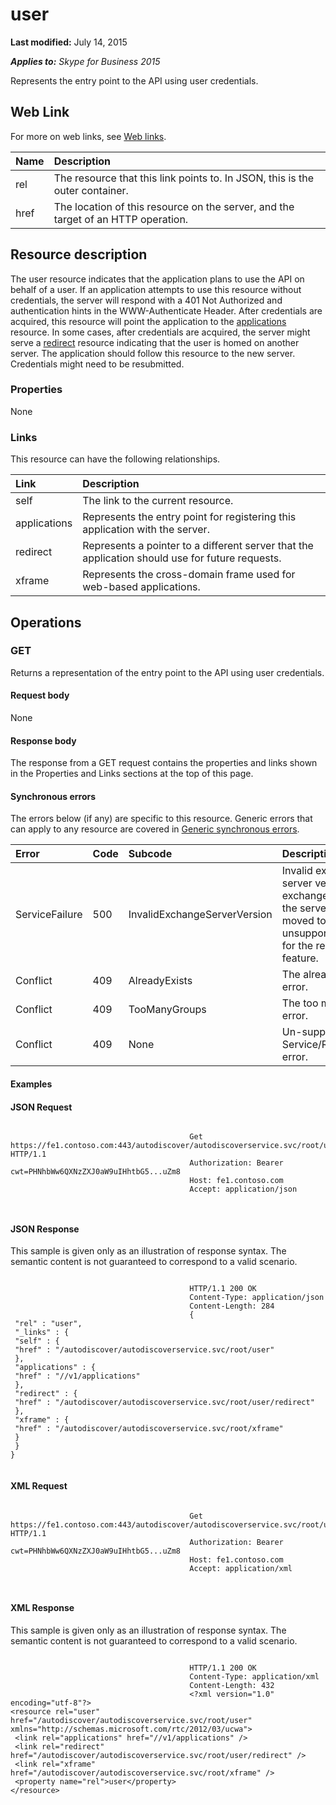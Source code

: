 
# user 

 **Last modified:** July 14, 2015

 _**Applies to:** Skype for Business 2015_

Represents the entry point to the API using user credentials. 

## Web Link
<a name="sectionSection0"> </a>

For more on web links, see [Web links](WebLinks.md).



|**Name**|**Description**|
|:-----|:-----|
|rel|The resource that this link points to. In JSON, this is the outer container.|
|href|The location of this resource on the server, and the target of an HTTP operation.|

## Resource description
<a name="sectionSection1"> </a>

The user resource indicates that the application plans to use the API on behalf of a user. If an application attempts to use this resource without credentials, the server will respond with a 401 Not Authorized and authentication hints in the WWW-Authenticate Header. After credentials are acquired, this resource will point the application to the [applications](applications_ref.md) resource. In some cases, after credentials are acquired, the server might serve a [redirect](redirect_ref.md) resource indicating that the user is homed on another server. The application should follow this resource to the new server. Credentials might need to be resubmitted.


### Properties

None


### Links

This resource can have the following relationships.



|**Link**|**Description**|
|:-----|:-----|
|self|The link to the current resource.|
|applications|Represents the entry point for registering this application with the server.|
|redirect|Represents a pointer to a different server that the application should use for future requests.|
|xframe|Represents the cross-domain frame used for web-based applications.|

## Operations
<a name="sectionSection2"> </a>




### GET

Returns a representation of the entry point to the API using user credentials.


#### Request body

None


#### Response body

The response from a GET request contains the properties and links shown in the Properties and Links sections at the top of this page.


#### Synchronous errors

The errors below (if any) are specific to this resource. Generic errors that can apply to any resource are covered in [Generic synchronous errors](GenericSynchronousErrors.md).



|**Error**|**Code**|**Subcode**|**Description**|
|:-----|:-----|:-----|:-----|
|ServiceFailure|500|InvalidExchangeServerVersion|Invalid exchange server version.The exchange mailbox of the server might have moved to an unsupported version for the required feature.|
|Conflict|409|AlreadyExists|The already exists error.|
|Conflict|409|TooManyGroups|The too many groups error.|
|Conflict|409|None|Un-supported Service/Resource/API error.|

#### Examples




#### JSON Request


```

										Get https://fe1.contoso.com:443/autodiscover/autodiscoverservice.svc/root/user HTTP/1.1
										Authorization: Bearer cwt=PHNhbWw6QXNzZXJ0aW9uIHhtbG5...uZm8
										Host: fe1.contoso.com
										Accept: application/json
										
									
```


#### JSON Response

This sample is given only as an illustration of response syntax. The semantic content is not guaranteed to correspond to a valid scenario.


```

										HTTP/1.1 200 OK
										Content-Type: application/json
										Content-Length: 284
										{
 "rel" : "user",
 "_links" : {
 "self" : {
 "href" : "/autodiscover/autodiscoverservice.svc/root/user"
 },
 "applications" : {
 "href" : "//v1/applications"
 },
 "redirect" : {
 "href" : "/autodiscover/autodiscoverservice.svc/root/user/redirect"
 },
 "xframe" : {
 "href" : "/autodiscover/autodiscoverservice.svc/root/xframe"
 }
 }
}
									
```


#### XML Request


```

										Get https://fe1.contoso.com:443/autodiscover/autodiscoverservice.svc/root/user HTTP/1.1
										Authorization: Bearer cwt=PHNhbWw6QXNzZXJ0aW9uIHhtbG5...uZm8
										Host: fe1.contoso.com
										Accept: application/xml
										
									
```


#### XML Response

This sample is given only as an illustration of response syntax. The semantic content is not guaranteed to correspond to a valid scenario.


```

										HTTP/1.1 200 OK
										Content-Type: application/xml
										Content-Length: 432
										<?xml version="1.0" encoding="utf-8"?>
<resource rel="user" href="/autodiscover/autodiscoverservice.svc/root/user" xmlns="http://schemas.microsoft.com/rtc/2012/03/ucwa">
 <link rel="applications" href="//v1/applications" />
 <link rel="redirect" href="/autodiscover/autodiscoverservice.svc/root/user/redirect" />
 <link rel="xframe" href="/autodiscover/autodiscoverservice.svc/root/xframe" />
 <property name="rel">user</property>
</resource>
									
```

